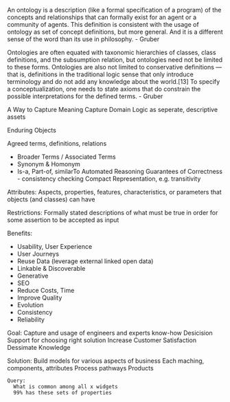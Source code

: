 
An ontology is a description (like a formal specification of a program) of the
concepts and relationships that can formally exist for an agent or a community
of agents. This definition is consistent with the usage of ontology as set of
concept definitions, but more general. And it is a different sense of the word
than its use in philosophy. - Gruber

Ontologies are often equated with taxonomic hierarchies of classes, class
definitions, and the subsumption relation, but ontologies need not be limited
to these forms. Ontologies are also not limited to conservative definitions —
that is, definitions in the traditional logic sense that only introduce
terminology and do not add any knowledge about the world.[13] To specify a
conceptualization, one needs to state axioms that do constrain the possible
interpretations for the defined terms. - Gruber

A Way to Capture Meaning
Capture Domain Logic as seperate, descriptive assets

Enduring Objects

Agreed terms, definitions, relations
  - Broader Terms / Associated Terms
  - Synonym & Homonym
  - Is-a, Part-of, similarTo
Automated Reasoning
Guarantees of Correctness - consistency checking
Compact Representation, e.g. transitivity

Attributes: Aspects, properties, features, characteristics, or parameters that
objects (and classes) can have

Restrictions: Formally stated descriptions of what must be true in order for
some assertion to be accepted as input

Benefits:
  - Usability, User Experience
  - User Journeys
  - Reuse Data (leverage external linked open data)
  - Linkable & Discoverable
  - Generative
  - SEO
  - Reduce Costs, Time
  - Improve Quality
  - Evolution
  - Consistency
  - Reliability

  Goal:
    Capture and usage of engineers and experts know-how
    Desicision Support for choosing right solution
    Increase Customer Satisfaction
    Dessimate Knowledge

  Solution:
    Build models for various aspects of business
      Each maching, components, attributes
      Process pathways
      Products

    Query:
      What is common among all x widgets
      99% has these sets of properties
